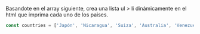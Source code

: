Basandote en el array siguiente, crea una lista ul > li dinámicamente en el html que imprima cada uno de los paises.

```js
const countries = ['Japón', 'Nicaragua', 'Suiza', 'Australia', 'Venezuela'];
```

